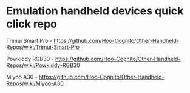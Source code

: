 # Emulation handheld devices quick click repo
Trimui Smart Pro - https://github.com/Hoo-Cognito/Other-Handheld-Repos/wiki/Trimui-Smart-Pro

Powkiddy RGB30 - https://github.com/Hoo-Cognito/Other-Handheld-Repos/wiki/Powkiddy-RGB30

Miyoo A30 - https://github.com/Hoo-Cognito/Other-Handheld-Repos/wiki/Miyoo-A30
